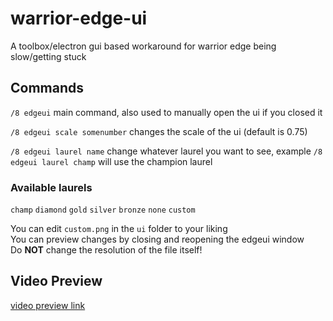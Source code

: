 # warrior-edge-ui

A toolbox/electron gui based workaround for warrior edge being slow/getting stuck

## Commands

`/8 edgeui` main command, also used to manually open the ui if you closed it

`/8 edgeui scale somenumber` changes the scale of the ui (default is 0.75)

`/8 edgeui laurel name` change whatever laurel you want to see, example `/8 edgeui laurel champ` will use the champion laurel

### Available laurels

`champ` `diamond` `gold` `silver` `bronze` `none` `custom`

You can edit `custom.png` in the `ui` folder to your liking  
You can preview changes by closing and reopening the edgeui window    
Do **NOT** change the resolution of the file itself!

## Video Preview

[video preview link](https://streamable.com/b2kupq)

